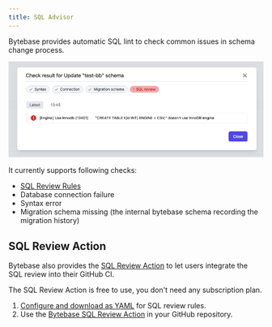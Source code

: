 ```yaml
---
title: SQL Advisor
---
```


Bytebase provides automatic SQL lint to check common issues in schema change process.

![sql-advisor](/static/docs/schema-review-engine-mysql-use-innodb.webp)

It currently supports following checks:

- [SQL Review Rules](/docs/sql-review/review-rules/overview)
- Database connection failure
- Syntax error
- Migration schema missing (the internal bytebase schema recording the migration history)

## SQL Review Action

Bytebase also provides the [SQL Review Action](https://github.com/marketplace/actions/sql-review) to let users integrate the SQL review into their GitHub CI.

<hint-block type="info">

The SQL Review Action is free to use, you don't need any subscription plan.

</hint-block>

1. [Configure and download as YAML](https://www.bytebase.com/sql-review-guide) for SQL review rules.
2. Use the [Bytebase SQL Review Action](https://github.com/marketplace/actions/sql-review) in your GitHub repository.

